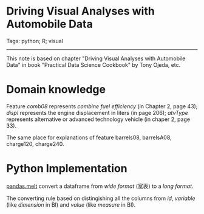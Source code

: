 # Driving Visual Analyses with Automobile Data
Tags: python; R; visual

------

This note is based on chapter "Driving Visual Analyses with Automobile Data" in
book "Practical Data Science Cookbook" by Tony Ojeda, etc.

# Domain knowledge

Feature *comb08* represents *combine fuel efficiency* (in Chapter 2, page 43);
*displ* represents the engine displacement in liters (in page 206);
*atvType* represents alternative or advanced technology vehicle (in chaper 2, page 33).

The same place for explanations of feature barrels08, barrelsA08, charge120, charge240.

# Python Implementation

[pandas.melt](http://pandas.pydata.org/pandas-docs/stable/generated/pandas.melt.html)
convert a dataframe from *wide format* (宽表) to a *long format*.

The converting rule based on distingishing all the columns from *id*, *variable*
(like *dimension* in BI) and *value* (like *measure* in BI).
